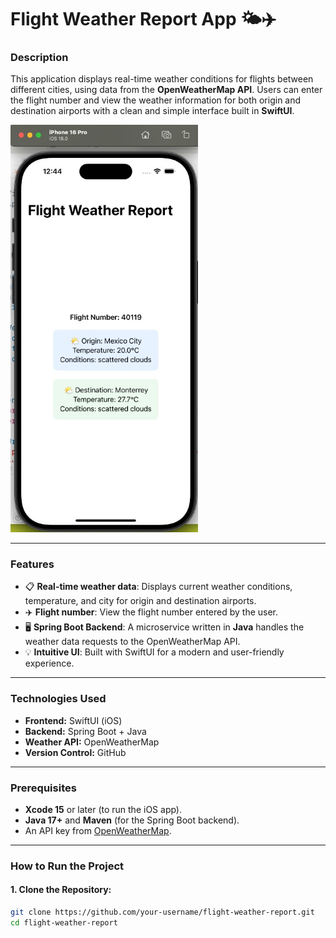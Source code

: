 # **Flight Weather Report App 🌤✈️**

### Description  
This application displays real-time weather conditions for flights between different cities, using data from the **OpenWeatherMap API**. Users can enter the flight number and view the weather information for both origin and destination airports with a clean and simple interface built in **SwiftUI**.

<img src="https://github.com/FabiolaCop33/WeatherApp/blob/main/weatherapp.png" width="300">



---

### **Features**  
- 📋 **Real-time weather data**: Displays current weather conditions, temperature, and city for origin and destination airports.  
- ✈️ **Flight number**: View the flight number entered by the user.  
- 🖥 **Spring Boot Backend**: A microservice written in **Java** handles the weather data requests to the OpenWeatherMap API.  
- 💡 **Intuitive UI**: Built with SwiftUI for a modern and user-friendly experience.

---

### **Technologies Used**  
- **Frontend:** SwiftUI (iOS)  
- **Backend:** Spring Boot + Java  
- **Weather API:** OpenWeatherMap  
- **Version Control:** GitHub  

---

### **Prerequisites**  
- **Xcode 15** or later (to run the iOS app).  
- **Java 17+** and **Maven** (for the Spring Boot backend).  
- An API key from [OpenWeatherMap](https://openweathermap.org/).  

---

### **How to Run the Project**

#### 1. Clone the Repository:  
```bash
git clone https://github.com/your-username/flight-weather-report.git
cd flight-weather-report
